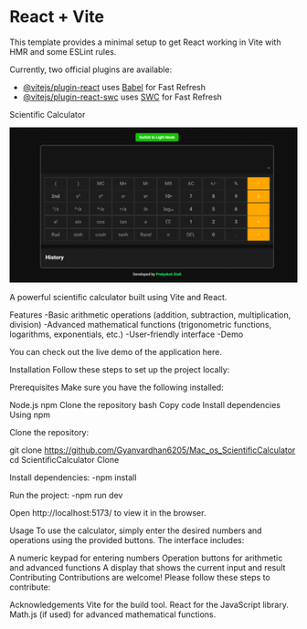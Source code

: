 # React + Vite

This template provides a minimal setup to get React working in Vite with HMR and some ESLint rules.

Currently, two official plugins are available:

- [@vitejs/plugin-react](https://github.com/vitejs/vite-plugin-react/blob/main/packages/plugin-react/README.md) uses [Babel](https://babeljs.io/) for Fast Refresh
- [@vitejs/plugin-react-swc](https://github.com/vitejs/vite-plugin-react-swc) uses [SWC](https://swc.rs/) for Fast Refresh

Scientific Calculator
 
![ss](calculator.png)


A powerful scientific calculator built using Vite and React.

Features
-Basic arithmetic operations (addition, subtraction, multiplication, division)
-Advanced mathematical functions (trigonometric functions, logarithms, exponentials, etc.)
-User-friendly interface
-Demo

You can check out the live demo of the application here.

Installation
Follow these steps to set up the project locally:

Prerequisites
Make sure you have the following installed:

Node.js
npm 
Clone the repository
bash
Copy code
Install dependencies
Using npm

Clone the repository:

git clone https://github.com/Gyanvardhan6205/Mac_os_ScientificCalculator
cd ScientificCalculator Clone

Install dependencies:
 -npm install
 
Run the project:
 -npm run dev


Open http://localhost:5173/ to view it in the browser.

Usage
To use the calculator, simply enter the desired numbers and operations using the provided buttons. The interface includes:

A numeric keypad for entering numbers
Operation buttons for arithmetic and advanced functions
A display that shows the current input and result
Contributing
Contributions are welcome! Please follow these steps to contribute:


Acknowledgements
Vite for the build tool.
React for the JavaScript library.
Math.js (if used) for advanced mathematical functions.